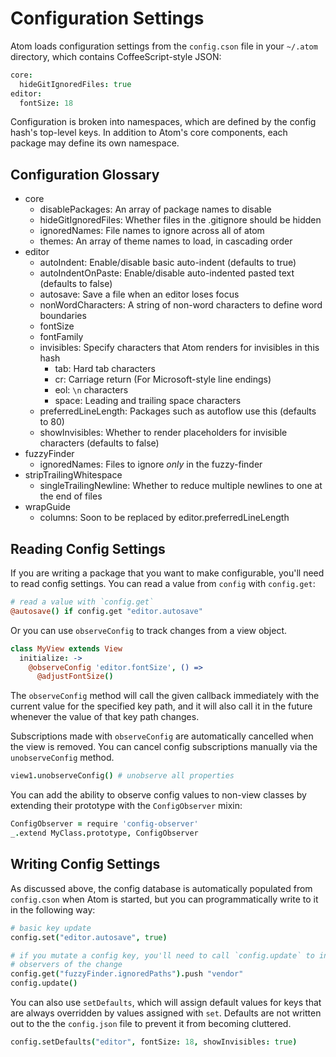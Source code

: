 # Configuration Settings

Atom loads configuration settings from the `config.cson` file in your `~/.atom`
directory, which contains CoffeeScript-style JSON:

```coffeescript
core:
  hideGitIgnoredFiles: true
editor:
  fontSize: 18
```

Configuration is broken into namespaces, which are defined by the config hash's
top-level keys. In addition to Atom's core components, each package may define
its own namespace.

## Configuration Glossary

- core
  - disablePackages: An array of package names to disable
  - hideGitIgnoredFiles: Whether files in the .gitignore should be hidden
  - ignoredNames: File names to ignore across all of atom
  - themes: An array of theme names to load, in cascading order
- editor
  - autoIndent: Enable/disable basic auto-indent (defaults to true)
  - autoIndentOnPaste: Enable/disable auto-indented pasted text (defaults to false)
  - autosave: Save a file when an editor loses focus
  - nonWordCharacters: A string of non-word characters to define word boundaries
  - fontSize
  - fontFamily
  - invisibles: Specify characters that Atom renders for invisibles in this hash
    - tab: Hard tab characters
    - cr: Carriage return (For Microsoft-style line endings)
    - eol: `\n` characters
    - space: Leading and trailing space characters
  - preferredLineLength: Packages such as autoflow use this (defaults to 80)
  - showInvisibles: Whether to render placeholders for invisible characters (defaults to false)
- fuzzyFinder
  - ignoredNames: Files to ignore *only* in the fuzzy-finder
- stripTrailingWhitespace
  - singleTrailingNewline: Whether to reduce multiple newlines to one at the end of files
- wrapGuide
  - columns: Soon to be replaced by editor.preferredLineLength

## Reading Config Settings

If you are writing a package that you want to make configurable, you'll need to
read config settings. You can read a value from `config` with `config.get`:

```coffeescript
# read a value with `config.get`
@autosave() if config.get "editor.autosave"
```

Or you can use `observeConfig` to track changes from a view object.

```coffeescript
class MyView extends View
  initialize: ->
    @observeConfig 'editor.fontSize', () =>
      @adjustFontSize()
```

The `observeConfig` method will call the given callback immediately with the
current value for the specified key path, and it will also call it in the future
whenever the value of that key path changes.

Subscriptions made with `observeConfig` are automatically cancelled when the
view is removed. You can cancel config subscriptions manually via the
`unobserveConfig` method.

```coffeescript
view1.unobserveConfig() # unobserve all properties
```

You can add the ability to observe config values to non-view classes by
extending their prototype with the `ConfigObserver` mixin:

```coffeescript
ConfigObserver = require 'config-observer'
_.extend MyClass.prototype, ConfigObserver
```

## Writing Config Settings

As discussed above, the config database is automatically populated from
`config.cson` when Atom is started, but you can programmatically write to it in
the following way:

```coffeescript
# basic key update
config.set("editor.autosave", true)

# if you mutate a config key, you'll need to call `config.update` to inform
# observers of the change
config.get("fuzzyFinder.ignoredPaths").push "vendor"
config.update()
```

You can also use `setDefaults`, which will assign default values for keys that
are always overridden by values assigned with `set`. Defaults are not written out
to the the `config.json` file to prevent it from becoming cluttered.

```coffeescript
config.setDefaults("editor", fontSize: 18, showInvisibles: true)
```
